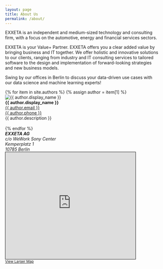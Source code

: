```yaml
---
layout: page
title: About Us
permalink: /about/
---
```


EXXETA is an independent and medium-sized technology
and consulting firm, with a focus on the automotive, energy
and financial services sectors.

EXXETA is your Value+ Partner. EXXETA offers you a clear
added value by bringing business and IT together. We offer
holistic and innovative solutions to our clients, ranging from
industry and IT consulting services to tailored software to
the design and implementation of forward-looking strategies
and new business models.

Swing by our offices in Berlin
to discuss your data-driven use cases with our
data science and machine learning experts!

<div class="container">
    {% for item in site.authors %}
    {% assign author = item[1] %}
    <div class="row">
        <div class="col-md-2">
            <img class="rounded float-left" src="https://www.gravatar.com/avatar/{{ author.gravatar }}?s=150&d=mm&r=x" alt="{{ author.display_name }}">
        </div>
        <div class="col-md-3">
            <strong>{{ author.display_name }}</strong><br>
            <a href="mailto:{{ author.email }}">{{ author.email }}</a><br>
            <a href="tel:{{ author.phone }}">{{ author.phone }}</a><br>
            <a target="_blank" href="{{ author.web }}"><i class="fab fa-linkedin fa-2x"></i></a>
        </div>
        <div class="col-md-4">
            <span class="author-description">{{ author.description }}</span>
        </div>
    </div>
    <br>
    {% endfor %}
</div>

<address>
    <strong>EXXETA AG</strong><br>
    c/o WeWork Sony Center<br>
    Kemperplatz 1<br>
    10785 Berlin<br>
</address>

<iframe width="425" height="350" frameborder="0" scrolling="no" marginheight="0" marginwidth="0" src="https://www.openstreetmap.org/export/embed.html?bbox=13.371380295138806%2C52.50979876436803%2C13.374416555743666%2C52.51136100220606&amp;layer=mapnik&amp;marker=52.510579890228776%2C13.372898425441235" style="border: 1px solid black"></iframe><br/><small><a href="https://www.openstreetmap.org/?mlat=52.51058&amp;mlon=13.37290#map=19/52.51058/13.37290">View Larger Map</a></small>
